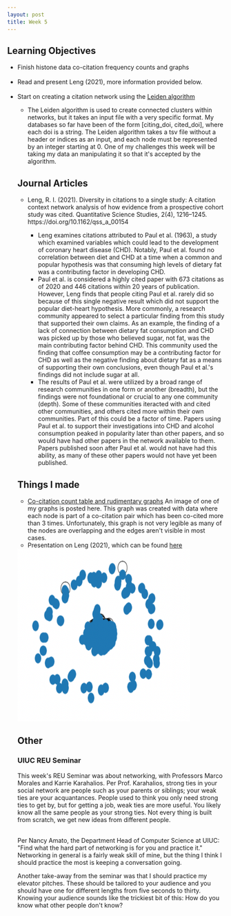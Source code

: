 ```yaml
---
layout: post
title: Week 5
---
```

<h2>Learning Objectives</h2>
<ul>
  <li>Finish histone data co-citation frequency counts and graphs</li></br>
  <li>Read and present Leng (2021), more information provided below.</li></br>
  <li>Start on creating a citation network using the <a href="https://github.com/vtraag/leidenalg">Leiden algorithm</a></li>
    <ul>
      <li>The Leiden algorithm is used to create connected clusters within networks, but it takes an input file with a very specific format. My databases so far have been of the form [citing_doi, cited_doi], where each doi is a string. The Leiden algorithm takes a tsv file without a header or indices as an input, and each node must be represented by an integer starting at 0. One of my challenges this week will be taking my data an manipulating it so that it's accepted by the algorithm.</li>
</ul>
<h2>Journal Articles</h2>
<ul>
  <li>Leng, R. I. (2021). Diversity in citations to a single study: A citation context network analysis of how evidence from a prospective cohort study was cited. Quantitative Science Studies, 2(4), 1216–1245. https://doi.org/10.1162/qss_a_00154</li>
  <ul>
    <li>Leng examines citations attributed to Paul et al. (1963), a study which examined variables which could lead to the development of coronary heart disease (CHD). Notably, Paul et al. found no correlation between diet and CHD at a time when a common and popular hypothesis was that consuming high levels of dietary fat was a contributing factor in developing CHD.</li>

<li>Paul et al. is considered a highly cited paper with 673 citations as of 2020 and 446 citations within 20 years of publication. However, Leng finds that people citing Paul et al. rarely did so because of this single negative result which did not support the popular diet-heart hypothesis. More commonly, a research community appeared to select a particular finding from this study that supported their own claims. As an example, the finding of a lack of connection between dietary fat consumption and CHD was picked up by those who believed sugar, not fat, was the main contributing factor behind CHD. This community used the finding that coffee consumption may be a contributing factor for CHD as well as the negative finding about dietary fat as a means of supporting their own conclusions, even though Paul et al.'s findings did not include sugar at all. 

<li>The results of Paul et al. were utilized by a broad range of research communities in one form or another (breadth), but the findings were not foundational or crucial to any one community (depth). Some of these communities iteracted with and cited other communities, and others cited more within their own communities. Part of this could be a factor of time. Papers using Paul et al. to support their investigations into CHD and alcohol consumption peaked in popularity later than other papers, and so would have had other papers in the network available to them. Papers published soon after Paul et al. would not have had this ability, as many of these other papers would not have yet been published. </li>
  </ul>
</ul>
<h2>Things I made</h2>
<ul>
  <li> <a href="https://github.com/el-wittmer/Scientometrics/blob/main/Co-Citation/A2_EW_v2.ipynb">Co-citation count table and rudimentary graphs</a> An image of one of my graphs is posted here. This graph was created with data where each node is part of a co-citation pair which has been co-cited more than 3 times. Unfortunately, this graph is not very legible as many of the nodes are overlapping and the edges aren't visible in most cases.</li>
  <li> Presentation on Leng (2021), which can be found <a href="https://github.com/el-wittmer/Scientometrics/blob/main/CS597_Leng_2021_EW.pdf">here</a></li>
</ul>
  <img src="/images/A2_network.png" width="400" height="400" alt="A visualization of a co-citation network. The image resembles a bunch of blue blobs in a circle with more blue blobs in the center. Some of the nodes are connected with visible curved lines, but very few of them are.">

<h2>Other</h2>
<h3>UIUC REU Seminar</h3>
This week's REU Seminar was about networking, with Professors Marco Morales and Karrie Karahalios. Per Prof. Karahalios, strong ties in your social network are people such as your parents or siblings; your weak ties are your acquantances. People used to think you only need strong ties to get by, but for getting a job, weak ties are more useful. You likely know all the same people as your strong ties. Not every thing is built from scratch, we get new ideas from different people. </br></br>

Per Nancy Amato, the Department Head of Computer Science at UIUC: "Find what the hard part of networking is for you and practice it." Networking in general is a fairly weak skill of mine, but the thing I think I should practice the most is keeping a conversation going. </br>

Another take-away from the seminar was that I should practice my elevator pitches. These should be tailored to your audience and you should have one for different lengths from five seconds to thirty. Knowing your audience sounds like the trickiest bit of this: How do you know what other people don't know? 
